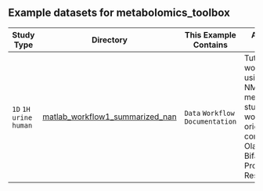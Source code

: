 ## Example datasets for metabolomics_toolbox

|Study Type|Directory|This Example Contains|About the Dataset|
|-|-|-|-|
| `1D` `1H` `urine` `human`|[matlab_workflow1_summarized_nan](https://github.com/edisonomics/metabolomics_toolbox/tree/master/examples/1D_serum/matlab_workflow1_complete_nan)| `Data` `Workflow` `Documentation`|Tutorial workflow using a urine NMR metabolomics study. This work was originally conducted by Olatomiwa Bifarin (J. Proteome Res., 2021)|
